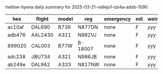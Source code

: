 mellow-hyena daily summary for 2025-03-21-vallejo1-rpi4a-adsb-1090

|hex|flight|model|reg|emergency|mil|weirdo|
|--|--|--|--|--|--|--|
|ac10af|DAL690|B739|N877DN|none|F|yyy|
|adb476|AAL2430|A321|N982VJ|none|F|yyy|
|899020|CAL003|B77W|B-18007|none|F|yyy|
|adc238|JBU734|A321|N986JB|none|F|yyy|
|ab249e|DAL962|A333|N817NW|none|F|yyy|

